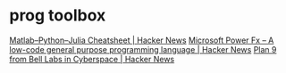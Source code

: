 # prog toolbox

[Matlab–Python–Julia Cheatsheet | Hacker News](https://news.ycombinator.com/item?id=20142130)
[Microsoft Power Fx – A low-code general purpose programming language | Hacker News](https://news.ycombinator.com/item?id=26324347)
[Plan 9 from Bell Labs in Cyberspace | Hacker News](https://news.ycombinator.com/item?id=26554539)
